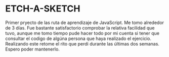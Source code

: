 # ETCH-A-SKETCH

Primer pryecto de las ruta de aprendizaje de JavaScript. 
Me tomo alrededor de 3 días. Fue bastante satisfactorio comprobar la relativa facilidad que tuvo, aunque me tomo tiempo pude hacer todo por mi cuenta si tener que consultar el 
codigo de algúna persona que haya realizado el ejercicio. 
Realizando este retome el rito que perdi durante las últimas dos semanas. Espero poder mantenerlo.
